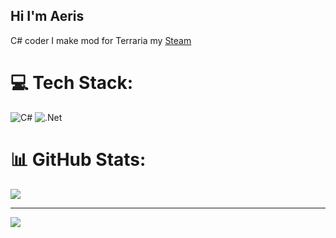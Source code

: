 ## Hi I'm Aeris

C# coder
I make mod for Terraria my [Steam](https://steamcommunity.com/profiles/76561199477207706/)<br/>

# 💻 Tech Stack:
![C#](https://img.shields.io/badge/c%23-%23239120.svg?style=for-the-badge&logo=csharp&logoColor=white) ![.Net](https://img.shields.io/badge/.NET-5C2D91?style=for-the-badge&logo=.net&logoColor=white)
# 📊 GitHub Stats:
![](https://github-readme-stats.vercel.app/api?username=Sernk&theme=dark&hide_border=false&include_all_commits=false&count_private=false)<br/>

---
![](https://nirzak-streak-stats.vercel.app/?user=Sernk&theme=dark&hide_border=false)<br/>

<!-- Proudly created with GPRM ( https://gprm.itsvg.in ) -->
